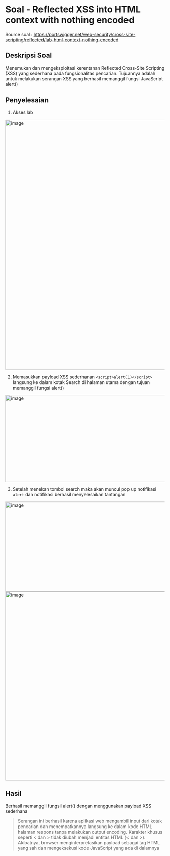 # Soal - Reflected XSS into HTML context with nothing encoded  

Source soal : https://portswigger.net/web-security/cross-site-scripting/reflected/lab-html-context-nothing-encoded  

## Deskripsi Soal 
Menemukan dan mengeksploitasi kerentanan Reflected Cross-Site Scripting (XSS) yang sederhana pada fungsionalitas pencarian. Tujuannya adalah untuk melakukan serangan XSS yang berhasil memanggil fungsi JavaScript alert()  


## Penyelesaian 
1. Akses lab      
<img width="1537" height="787" alt="image" src="https://github.com/user-attachments/assets/a29e3119-d622-4461-8265-c954e83dc1fb" />


2. Memasukkan payload XSS sederhanan `<script>alert(1)</script>` langsung ke dalam kotak Search di halaman utama dengan tujuan memanggil fungsi alert()  
<img width="996" height="274" alt="image" src="https://github.com/user-attachments/assets/10295496-6a90-4908-8333-71881f20a898" />  


3. Setelah menekan tombol search maka akan muncul pop up notifikasi `alert` dan notifikasi berhasil menyelesaikan tantangan 
<img width="683" height="282" alt="image" src="https://github.com/user-attachments/assets/2b1e6e6f-8c14-465d-9e9c-e72bca4f0a81" />  
<img width="1509" height="595" alt="image" src="https://github.com/user-attachments/assets/909cf4cc-b897-472d-87e8-493e61e433dd" />  



## Hasil 
Berhasil memanggil fungsil alert() dengan menggunakan payload XSS sederhana   
> Serangan ini berhasil karena aplikasi web mengambil input dari kotak pencarian dan menempatkannya langsung ke dalam kode HTML halaman respons tanpa melakukan output encoding. Karakter khusus seperti < dan > tidak diubah menjadi entitas HTML (&lt; dan &gt;). Akibatnya, browser menginterpretasikan payload <script>alert(1)</script> sebagai tag HTML yang sah dan mengeksekusi kode JavaScript yang ada di dalamnya

